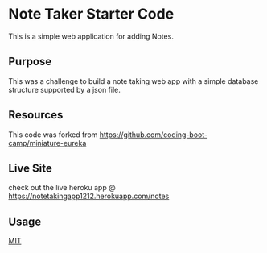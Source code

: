 # Note Taker Starter Code
This is a simple web application for adding Notes.

## Purpose
This was a challenge to build a note taking web app with a simple database structure supported by a json file.

## Resources
This code was forked from https://github.com/coding-boot-camp/miniature-eureka

## Live Site
check out the live heroku app @ https://notetakingapp1212.herokuapp.com/notes

## Usage
[MIT](https://choosealicense.com/licenses/mit/)
